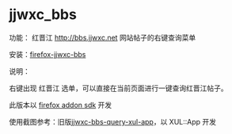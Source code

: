 jjwxc_bbs
=========

功能： 红晋江 http://bbs.jjwxc.net 网站帖子的右键查询菜单

安装：[firefox-jjwxc-bbs](https://addons.mozilla.org/zh-CN/firefox/addon/jjwxc-bbs/)

说明：

右键出现 红晋江 选单，可以直接在当前页面进行一键查询红晋江帖子。

此版本以 [firefox addon sdk](https://developer.mozilla.org/en-US/Add-ons/SDK) 开发

使用截图参考：旧版[jjwxc-bbs-query-xul-app](https://github.com/abbypan/jjwxc_bbs_query_xul_app)，以 XUL::App 开发
